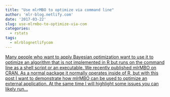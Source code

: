 ```yaml
---
title: "Use mlrMBO to optimize via command line"
author: 'mlr-blog.netlify.com'
date: '2017-03-22'
slug: use-mlrmbo-to-optimize-via-com
categories:
  - rstats
tags:
  - mlrblognetlifycom
---
```


[Many people who want to apply Bayesian optimization want to use it to optimize an algorithm that is not implemented in R but runs on the command line as a shell script or an executable. We recently published mlrMBO on CRAN. As a normal package it normally operates inside of R, but with this post I want to demonstrate how mlrMBO can be used to optimize an external application. At the same time I will highlight some issues you can likely run...<click to read more>](https://mlr-blog.netlify.com/post/2017-03-22-use_mlrmbo_to_optimize_via_command_line/)


